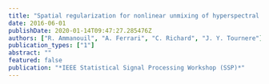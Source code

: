 ```yaml
---
title: "Spatial regularization for nonlinear unmixing of hyperspectral data with vector-valued kernel functions"
date: 2016-06-01
publishDate: 2020-01-14T09:47:27.285476Z
authors: ["R. Ammanouil", "A. Ferrari", "C. Richard", "J. Y. Tournere"]
publication_types: ["1"]
abstract: ""
featured: false
publication: "*IEEE Statistical Signal Processing Workshop (SSP)*"
---
```


